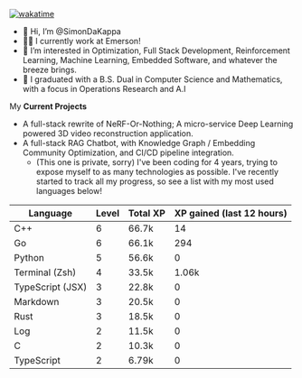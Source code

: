 
[![wakatime](https://wakatime.com/badge/user/50e6c678-94a9-4739-af51-360aeb113c51.svg)](https://wakatime.com/@50e6c678-94a9-4739-af51-360aeb113c51)

- 👋 Hi, I’m @SimonDaKappa
- 🧑‍💼 I currently work at Emerson!
- 👀 I’m interested in Optimization, Full Stack Development, Reinforcement Learning, Machine Learning, Embedded Software, and whatever the breeze brings.
- 🌱 I graduated with a B.S. Dual in Computer Science and Mathematics, with a focus in Operations Research and A.I

My **Current Projects** 
- A full-stack rewrite of NeRF-Or-Nothing; A micro-service Deep Learning powered 3D video reconstruction application.
- A full-stack RAG Chatbot, with Knowledge Graph / Embedding Community Optimization, and CI/CD pipeline integration.
  - (This one is private, sorry)
I've been coding for 4 years, trying to expose myself to as many technologies as possible. I've recently started to track all my progress, so see
a list with my most used languages below!

| Language | Level | Total XP | XP gained (last 12 hours) |
| --- | --- | --- | --- |
| C++ | 6 | 66.7k | 14 |
| Go | 6 | 66.1k | 294 |
| Python | 5 | 56.6k | 0 |
| Terminal (Zsh) | 4 | 33.5k | 1.06k |
| TypeScript (JSX) | 3 | 22.8k | 0 |
| Markdown | 3 | 20.5k | 0 |
| Rust | 3 | 18.5k | 0 |
| Log | 2 | 11.5k | 0 |
| C | 2 | 10.3k | 0 |
| TypeScript | 2 | 6.79k | 0 |